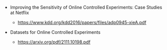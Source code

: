 - Improving the Sensitivity of Online Controlled Experiments: Case Studies at Netflix
  - https://www.kdd.org/kdd2016/papers/files/adp0945-xieA.pdf

- Datasets for Online Controlled Experiments
  - https://arxiv.org/pdf/2111.10198.pdf

